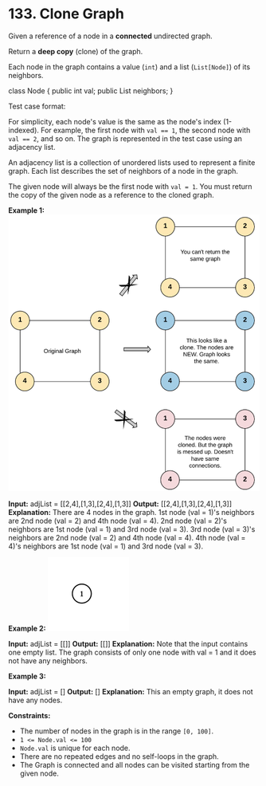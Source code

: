 # 133. Clone Graph

Given a reference of a node in a **connected** undirected graph.

Return a **deep copy** (clone) of the graph.

Each node in the graph contains a value (`int`) and a list (`List[Node]`) of its neighbors.

class Node {
    public int val;
    public List<Node> neighbors;
}
 

Test case format:

For simplicity, each node's value is the same as the node's index (1-indexed). For example, the first node with `val == 1`, the second node with `val == 2`, and so on. The graph is represented in the test case using an adjacency list.

An adjacency list is a collection of unordered lists used to represent a finite graph. Each list describes the set of neighbors of a node in the graph.

The given node will always be the first node with `val = 1`. You must return the copy of the given node as a reference to the cloned graph.

 

**Example 1:**
![imagem 1](assents/i1.png)

**Input:** adjList = [[2,4],[1,3],[2,4],[1,3]]
**Output:** [[2,4],[1,3],[2,4],[1,3]]
**Explanation:** There are 4 nodes in the graph.
1st node (val = 1)'s neighbors are 2nd node (val = 2) and 4th node (val = 4).
2nd node (val = 2)'s neighbors are 1st node (val = 1) and 3rd node (val = 3).
3rd node (val = 3)'s neighbors are 2nd node (val = 2) and 4th node (val = 4).
4th node (val = 4)'s neighbors are 1st node (val = 1) and 3rd node (val = 3).

**Example 2:**
![imagem 2](assents/i2.png)

**Input:** adjList = [[]]
**Output:** [[]]
**Explanation:** Note that the input contains one empty list. The graph consists of only one node with val = 1 and it does not have any neighbors.

**Example 3:**

**Input:** adjList = []
**Output:** []
**Explanation:** This an empty graph, it does not have any nodes.
 

**Constraints:**

- The number of nodes in the graph is in the range `[0, 100]`.
- `1 <= Node.val <= 100`
- `Node.val` is unique for each node.
- There are no repeated edges and no self-loops in the graph.
- The Graph is connected and all nodes can be visited starting from the given node.